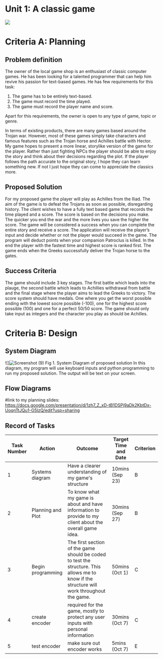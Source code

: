 # Unit 1: A classic game 
![](game.gif)

# Criteria A: Planning

## Problem definition

The owner of the local game shop is an enthusiast of classic computer games. He has been looking for a talented programmer that can help him revive his passion for text-based games. He has few requirements for this task:

1. The game has to be entirely text-based.
2. The game must record the time played.
3. The game must record the player name and score.

Apart for this requirements, the owner is open to any type of game, topic or genre.

In terms of existing products, there are many games based around the Trojan war. However, most of these games simply take characters and famous features such as the Trojan horse and Achilles battle with Hector. My game hopes to present a more linear, storylike version of the game for the player. Rather than just fighting NPCs the player should be able to enjoy the story and think about their decisions regarding the plot. If the player follows the path accurate to the original story, I hope they can learn something new. If not I just hope they can come to appreciate the classics more.

## Proposed Solution
For my proposed game the player will play as Achilles from the Iliad. The aim of the game is to defeat the Trojans as soon as possible, disregarding history.  The client wishes to have a fully text based game that records the time played and a score. The score is based on the decisions you make. The quicker you end the war and the more lives you save the higher the score. The game will be considered a success when you can complete the entire story and receive a score. The application will receive the player’s input and decide whether or not the player would succeed in the game. The program will deduct points when your companion Patroclus is killed. In the end the player with the fastest time and highest score is ranked first. The game ends when the Greeks successfully deliver the Trojan horse to the gates.

## Success Criteria
The game should include 3 key stages. The first battle which leads into the plauge, the second battle which leads to Achillies withdrawal from battle and the final stage where the player aims to lead the Greeks to victory. The score system should have medals. One where you get the worst possible ending with the lowest socre possible (-100), one for the highest score possible (100) and one for a perfect 50/50 score. The game should only take input as integers and the character you play as should be Achilles.

# Criteria B: Design

## System Diagram
![]![Screenshot (9)](https://user-images.githubusercontent.com/89110625/138578924-0f47e7cc-7616-47f6-b005-7d90a88b541d.png)
Fig 1. System Diagram of proposed solution
In this diagram, my program will use keyboard inputs and python programming to run my proposed solution. The output will be text on your screen.

## Flow Diagrams
#link to my planning slides: https://docs.google.com/presentation/d/1zh7_Z_xD-tB1DSPj9aDk2KbtDx-UoqnTtJQu1-G5IzQ/edit?usp=sharing

## Record of Tasks
| Task Number | Action            | Outcome                                                                                                                                     | Target Time and Date | Criterion |
|-------------|-------------------|---------------------------------------------------------------------------------------------------------------------------------------------|----------------------|-----------|
| 1           | Systems diagram   | Have a clearer understanding of my game's structure                                                                                         | 10mins (Sep 23)      | B         |
| 2           | Planning and Plot | To know what my game is about and have information to provide to my client about the overall game idea.                                     | 30mins (Sep 27)      | B         |
| 3           | Begin programming | The first section of the game should be coded to test the structure. This allows me to know if the structure will work throughout the game. | 50mins (Oct 1)       | C         |
| 4           | create encoder    | required for the game, mostly to protect any user inputs with personal information                                                          | 30mins (Oct 7)       | C         |
| 5           | test encoder      | make sure out encoder works                                                                                                                 | 5mins (Oct 7)        | E         |


